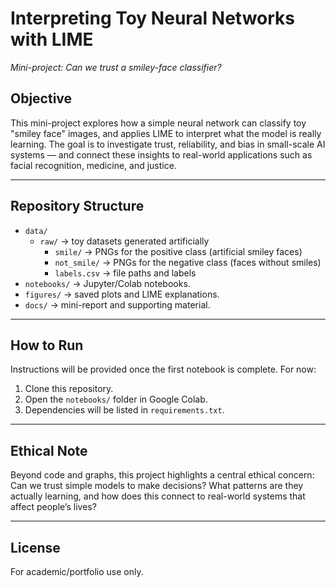 # Interpreting Toy Neural Networks with LIME
*Mini-project: Can we trust a smiley-face classifier?*

## Objective
This mini-project explores how a simple neural network can classify toy "smiley face" images, and applies LIME to interpret what the model is really learning.
The goal is to investigate trust, reliability, and bias in small-scale AI systems — and connect these insights to real-world applications such as facial recognition, medicine, and justice.
___

## Repository Structure
- `data/`  
  - `raw/` → toy datasets generated artificially  
    - `smile/` → PNGs for the positive class (artificial smiley faces)  
    - `not_smile/` → PNGs for the negative class (faces without smiles)  
    - `labels.csv` → file paths and labels  
- `notebooks/` → Jupyter/Colab notebooks.  
- `figures/` → saved plots and LIME explanations.  
- `docs/` → mini-report and supporting material.  
___

## How to Run
Instructions will be provided once the first notebook is complete.
For now:
1. Clone this repository.
2. Open the `notebooks/` folder in Google Colab.
3. Dependencies will be listed in `requirements.txt`.
___

## Ethical Note
Beyond code and graphs, this project highlights a central ethical concern:
Can we trust simple models to make decisions? What patterns are they actually learning, and how does this connect to real-world systems that affect people’s lives?
___

## License
For academic/portfolio use only.
